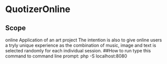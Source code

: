 # QuotizerOnline
## Scope
online Application of an art project
The intention is also to give online users a tryly unique experience as the combination of music, image and text is selected randomly for each individual session.
##How to run
type this command to command line prompt: php -S localhost:8080
